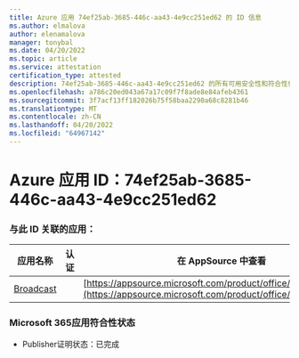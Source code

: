 ```yaml
---
title: Azure 应用 74ef25ab-3685-446c-aa43-4e9cc251ed62 的 ID 信息
ms.author: elmalova
author: elenamalova
manager: tonybal
ms.date: 04/20/2022
ms.topic: article
ms.service: attestation
certification_type: attested
description: 74ef25ab-3685-446c-aa43-4e9cc251ed62 的所有可用安全性和符合性信息。
ms.openlocfilehash: a786c20ed043a67a17c09f7f8ade8e84afeb4361
ms.sourcegitcommit: 3f7acf13ff182026b75f58baa2290a68c8281b46
ms.translationtype: MT
ms.contentlocale: zh-CN
ms.lasthandoff: 04/20/2022
ms.locfileid: "64967142"
---
```

# <a name="azure-app-id-74ef25ab-3685-446c-aa43-4e9cc251ed62"></a>Azure 应用 ID：74ef25ab-3685-446c-aa43-4e9cc251ed62


### <a name="apps-associated-with-this-id"></a>与此 ID 关联的应用：
| **应用名称** | **认证** | **在 AppSource 中查看** |
|--------------|---------------|-----------------------|
| [Broadcast](../forward/WA200002697.md) |  | [https://appsource.microsoft.com/product/office/WA200002697](https://appsource.microsoft.com/product/office/WA200002697) |

### <a name="microsoft-365-app-compliance-status"></a>Microsoft 365应用符合性状态
- Publisher证明状态：已完成

